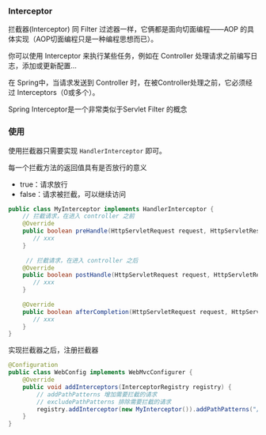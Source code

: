 ### Interceptor

拦截器(Interceptor) 同 Filter 过滤器一样，它俩都是面向切面编程——AOP 的具体实现（AOP切面编程只是一种编程思想而已）。

你可以使用 Interceptor 来执行某些任务，例如在 Controller 处理请求之前编写日志，添加或更新配置…

在 Spring中，当请求发送到 Controller 时，在被Controller处理之前，它必须经过 Interceptors（0或多个）。

Spring Interceptor是一个非常类似于Servlet Filter 的概念





### 使用

使用拦截器只需要实现 `HandlerInterceptor` 即可。

每一个拦截方法的返回值具有是否放行的意义

- true：请求放行
- false：请求被拦截，可以继续访问

```java
public class MyInterceptor implements HandlerInterceptor {
    // 拦截请求，在进入 controller 之前
    @Override
    public boolean preHandle(HttpServletRequest request, HttpServletResponse response, Object handler) throws Exception {
       // xxx
    }
    
     // 拦截请求，在进入 controller 之后
    @Override
    public boolean postHandle(HttpServletRequest request, HttpServletResponse response, Object handler) throws Exception {
       // xxx
    }
    
    @Override
    public boolean afterCompletion(HttpServletRequest request, HttpServletResponse response, Object handler) throws Exception {
       // xxx
    }
}
```



实现拦截器之后，注册拦截器

```java
@Configuration
public class WebConfig implements WebMvcConfigurer {
    @Override
    public void addInterceptors(InterceptorRegistry registry) {
        // addPathPatterns 增加需要拦截的请求
        // excludePathPatterns 排除需要拦截的请求
        registry.addInterceptor(new MyInterceptor()).addPathPatterns("/admin/*").excludePathPatterns("/admin/login");
    }
}
```

